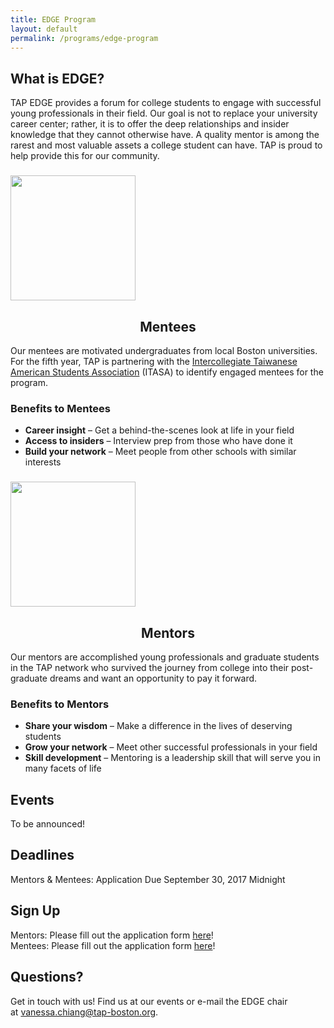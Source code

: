 ```yaml
---
title: EDGE Program
layout: default
permalink: /programs/edge-program
---
```

## What is EDGE?

TAP EDGE provides a forum for college students to engage with successful young professionals in their field. Our goal is not to replace your university career center; rather, it is to offer the deep relationships and insider knowledge that they cannot otherwise have. A quality mentor is among the rarest and most valuable assets a college student can have. TAP is proud to help provide this for our community.

<div class="ezcol ezcol-one-half">
  <h3 style="text-align: left;">
      <img class="aligncenter wp-image-43 size-full" src="http://www.tap-boston.org/wp-content/uploads/2016/07/EdgeMentee.png" width="200" height="200" />
        </h3>

  <h2 style="text-align: center;">
      Mentees
        </h2>

  <p>
      Our mentees are motivated undergraduates from local Boston universities. For the fifth year, TAP is partnering with the <a href="http://itasa.org" target="_blank">Intercollegiate Taiwanese American Students Association</a> (ITASA) to identify engaged mentees for the program.
        </p>

  <h3>
      Benefits to Mentees
        </h3>

  <ul>
      <li>
            <strong>Career insight</strong> &#8211; Get a behind-the-scenes look at life in your field
	        </li>
		    <li>
		          <strong>Access to insiders</strong> &#8211; Interview prep from those who have done it
			      </li>
			          <li>
				        <strong>Build your network</strong> &#8211; Meet people from other schools with similar interests
					    </li>
					      </ul>
					      </div>

<div class="ezcol ezcol-one-half ezcol-last">
  <h3 style="text-align: left;">
      <img class="aligncenter wp-image-44 size-full" src="http://www.tap-boston.org/wp-content/uploads/2016/07/EdgeMentor.png" width="200" height="200" />
        </h3>

  <h2 style="text-align: center;">
      Mentors
        </h2>

  <p>
      Our mentors are accomplished young professionals and graduate students in the TAP network who survived the journey from college into their post-graduate dreams and want an opportunity to pay it forward.
        </p>

  <h3>
      Benefits to Mentors
        </h3>

  <ul>
      <li>
            <strong>Share your wisdom</strong> &#8211; Make a difference in the lives of deserving students
	        </li>
		    <li>
		          <strong>Grow your network</strong> &#8211; Meet other successful professionals in your field
			      </li>
			          <li>
				        <strong>Skill development</strong> &#8211; Mentoring is a leadership skill that will serve you in many facets of life
					    </li>
					      </ul>
					      </div>

<div class="ezcol-divider">
</div>

<div class="ezcol ezcol-one-third">
  <h2>
      <strong>Events</strong>
        </h2>

  <p>
      To be announced!
        </p>
	</div>

<div class="ezcol ezcol-one-third">
  <h2>
      <strong>Deadlines</strong>
        </h2>

  <p>
      Mentors &#038; Mentees: Application Due September 30, 2017 Midnight
        </p>
	</div>

<div class="ezcol ezcol-one-third ezcol-last">
  <h2>
      <strong>Sign Up</strong>
        </h2>

  <p>
      Mentors: Please fill out the application form <a href="https://docs.google.com/forms/d/e/1FAIpQLSfT1-80QoNycjLNeaZbyVI6D0mzQvOq3UfnmhY7z_reEGq2_Q/viewform">here</a>!<br /> Mentees: Please fill out the application form <a href="https://docs.google.com/forms/d/e/1FAIpQLSdrrcUKl7d1N6sAG5U2i0oi5bsiRie5KIbcBcUr-Q3Z3y1SFQ/viewform">here</a>!
        </p>
	</div>

<div class="ezcol-divider">
</div>

## Questions?

Get in touch with us! Find us at our events or e-mail the EDGE chair at <vanessa.chiang@tap-boston.org>.